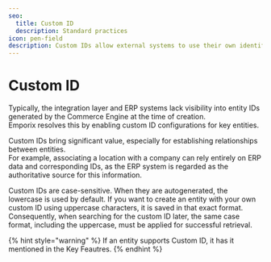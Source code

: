 ```yaml
---
seo:
  title: Custom ID
  description: Standard practices
icon: pen-field
description: Custom IDs allow external systems to use their own identifiers as references for key entities, ensuring consistent relationships across systems.
---
```


# Custom ID

Typically, the integration layer and ERP systems lack visibility into entity IDs generated by the Commerce Engine at the time of creation.\
Emporix resolves this by enabling custom ID configurations for key entities.

Custom IDs bring significant value, especially for establishing relationships between entities.\
For example, associating a location with a company can rely entirely on ERP data and corresponding IDs, as the ERP system is regarded as the authoritative source for this information.

Custom IDs are case-sensitive. When they are autogenerated, the lowercase is used by default. If you want to create an entity with your own custom ID using uppercase characters, it is saved in that exact format. Consequently, when searching for the custom ID later, the same case format, including the uppercase, must be applied for successful retrieval.

{% hint style="warning" %}
If an entity supports Custom ID, it has it mentioned in the Key Feautres.
{% endhint %}
